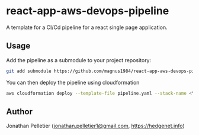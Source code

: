 # react-app-aws-devops-pipeline
A template for a CI/Cd pipeline for a react single page application.

## Usage
Add the pipeline as a submodule to your project repository:

```bash
git add submodule https://github.com/magnus1984/react-app-aws-devops-pipeline.git
```

You can then deploy the pipeline using cloudformation
```bash
aws cloudformation deploy --template-file pipeline.yaml --stack-name <YOUR-PIPELINE-STACK-NAME> --capabilities CAPABILITY_IAM --parameters ...
```

## Author
Jonathan Pelletier (jonathan.pelletier1@gmail.com, https://hedgenet.info)
